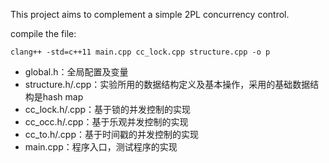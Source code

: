 This project aims to complement a simple 2PL concurrency control.

compile the file:

```shell
clang++ -std=c++11 main.cpp cc_lock.cpp structure.cpp -o p
```

- global.h：全局配置及变量
- structure.h/.cpp：实验所用的数据结构定义及基本操作，采用的基础数据结构是hash map
- cc_lock.h/.cpp：基于锁的并发控制的实现
- cc_occ.h/.cpp：基于乐观并发控制的实现
- cc_to.h/.cpp：基于时间戳的并发控制的实现
- main.cpp：程序入口，测试程序的实现